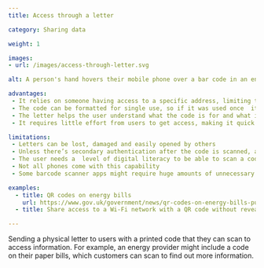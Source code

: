 ```yaml
---
title: Access through a letter

category: Sharing data

weight: 1

images:
- url: /images/access-through-letter.svg

alt: A person's hand hovers their mobile phone over a bar code in an energy bill.

advantages:
 - It relies on someone having access to a specific address, limiting the risk it could be read by someone else
 - The code can be formatted for single use, so if it was used once  it could not be used again
 - The letter helps the user understand what the code is for and what information can be accessed by scanning it
 - It requires little effort from users to get access, making it quick and simple

limitations:
 - Letters can be lost, damaged and easily opened by others
 - Unless there’s secondary authentication after the code is scanned, anyone could access information
 - The user needs a  level of digital literacy to be able to scan a code with their device
 - Not all phones come with this capability
 - Some barcode scanner apps might require huge amounts of unnecessary permissions

examples:
  - title: QR codes on energy bills
    url: https://www.gov.uk/government/news/qr-codes-on-energy-bills-put-consumers-in-control
  - title: Share access to a Wi-Fi network with a QR code without revealing the password

---
```


Sending a physical letter to users with a printed code that they can scan to access information. For example, an energy provider might include a code on their paper bills, which customers can scan to find out more information.
